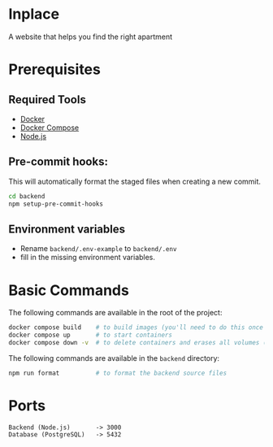 # Inplace
A website that helps you find the right apartment

# Prerequisites

## Required Tools
- [Docker](https://docs.docker.com/engine/install/)
- [Docker Compose](https://docs.docker.com/compose/install/)
- [Node.js](https://nodejs.org/en)

## Pre-commit hooks:
This will automatically format the staged files when creating a new commit.
```bash
cd backend
npm setup-pre-commit-hooks
```

## Environment variables
- Rename `backend/.env-example` to `backend/.env`
- fill in the missing environment variables.

# Basic Commands
The following commands are available in the root of the project:
```bash
docker compose build    # to build images (you'll need to do this once every time backend/package.json changes)
docker compose up       # to start containers
docker compose down -v  # to delete containers and erases all volumes (including the database contents)
```

The following commands are available in the `backend` directory:
```bash
npm run format          # to format the backend source files
```

# Ports
```
Backend (Node.js)       -> 3000
Database (PostgreSQL)   -> 5432
```
